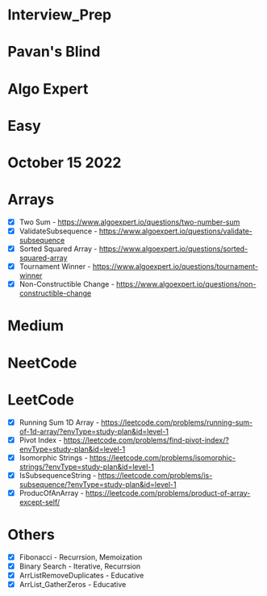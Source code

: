# Interview_Prep

<!-- - [ ] Placeholder - -->

# Pavan's Blind

# Algo Expert

# Easy

# October 15 2022

# Arrays

- [x] Two Sum - https://www.algoexpert.io/questions/two-number-sum
- [x] ValidateSubsequence - https://www.algoexpert.io/questions/validate-subsequence
- [x] Sorted Squared Array - https://www.algoexpert.io/questions/sorted-squared-array
- [x] Tournament Winner - https://www.algoexpert.io/questions/tournament-winner
- [x] Non-Constructible Change - https://www.algoexpert.io/questions/non-constructible-change

# Medium

# NeetCode

# LeetCode

- [x] Running Sum 1D Array - https://leetcode.com/problems/running-sum-of-1d-array/?envType=study-plan&id=level-1
- [x] Pivot Index - https://leetcode.com/problems/find-pivot-index/?envType=study-plan&id=level-1
- [x] Isomorphic Strings - https://leetcode.com/problems/isomorphic-strings/?envType=study-plan&id=level-1
- [x] IsSubsequenceString - https://leetcode.com/problems/is-subsequence/?envType=study-plan&id=level-1
- [x] ProducOfAnArray - https://leetcode.com/problems/product-of-array-except-self/

# Others

- [x] Fibonacci - Recurrsion, Memoization
- [x] Binary Search - Iterative, Recurrsion
- [x] ArrListRemoveDuplicates - Educative
- [x] ArrList_GatherZeros - Educative

